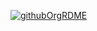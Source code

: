 [![githubOrgRDME](https://user-images.githubusercontent.com/64413609/164873142-86d906ab-9006-4267-ba97-1711acfd5c54.png)](https://mundolabs.cc)
